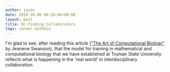 ```yaml
---
author: jason
date: 2010-10-06 06:28:46+00:00
layout: post
title: On Finding Collaborators
tags: career mathbio
---
```


I'm glad to see, after reading this article (<a href="http://bit.ly/cYyCoJ">"The Art of Computational Biology"</a> by Jeanene Swanson), that the model for training in mathematical and computational biology that we have established at Truman State University reflects what is happening in the 'real world' in interdisciplinary collaboration.
